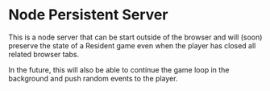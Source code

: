 # Node Persistent Server

This is a node server that can be start outside of the browser and will (soon) 
preserve the state of a Resident game even when the player has closed all 
related browser tabs.

In the future, this will also be able to continue the game loop in the 
background and push random events to the player.
